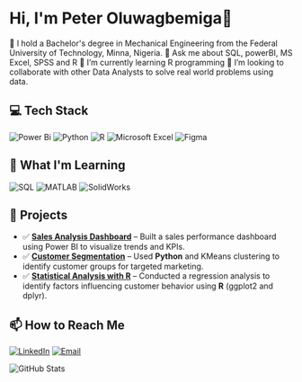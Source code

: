 #  Hi, I'm Peter Oluwagbemiga👋

🔭 I hold a Bachelor's degree in Mechanical Engineering from the Federal University of Technology, Minna, Nigeria.
💬 Ask me about SQL, powerBI, MS Excel, SPSS and R
🌱 I’m currently learning R programming
👯 I’m looking to collaborate with other Data Analysts to solve real world problems using data.


## 💻 **Tech Stack**
![Power Bi](https://img.shields.io/badge/power_bi-F2C811?style=for-the-badge&logo=powerbi&logoColor=black)
![Python](https://img.shields.io/badge/python-3670A0?style=for-the-badge&logo=python&logoColor=ffdd54) 
![R](https://img.shields.io/badge/r-%23276DC3.svg?style=for-the-badge&logo=r&logoColor=white) 
![Microsoft Excel](https://img.shields.io/badge/Microsoft_Excel-217346?style=for-the-badge&logo=microsoft-excel&logoColor=white)
![Figma](https://img.shields.io/badge/figma-%23F24E1E.svg?style=for-the-badge&logo=figma&logoColor=white)


## 🌱 **What I'm Learning**
![SQL](https://img.shields.io/badge/SQL-4479A1?style=for-the-badge&logo=mysql&logoColor=white)
![MATLAB](https://img.shields.io/badge/MATLAB-0076A8?style=for-the-badge&logo=Mathworks&logoColor=white)
![SolidWorks](https://img.shields.io/badge/SolidWorks-FF0000?style=for-the-badge&logo=solidworks&logoColor=white)
  

## 💼 **Projects**
- ✅ **[Sales Analysis Dashboard](#)** – Built a sales performance dashboard using Power BI to visualize trends and KPIs.  
- ✅ **[Customer Segmentation](#)** – Used **Python** and KMeans clustering to identify customer groups for targeted marketing.  
- ✅ **[Statistical Analysis with R](#)** – Conducted a regression analysis to identify factors influencing customer behavior using **R** (ggplot2 and dplyr).  


## 📫 **How to Reach Me**
[![LinkedIn](https://img.shields.io/badge/LinkedIn-0077B5?style=for-the-badge&logo=linkedin&logoColor=white)](https://www.linkedin.com/in/peter-oluwagbemiga)
[![Email](https://img.shields.io/badge/Email-D14836?style=for-the-badge&logo=gmail&logoColor=white)](mailto:oluwagbemigaptr@gmail.com)  


![GitHub Stats](https://github-readme-stats.vercel.app/api?username=oluwagbemigaptr&show_icons=true&theme=radical) 
